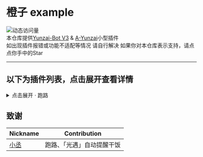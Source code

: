 <!-- 2024/3/4  UPDATE -->
# 橙子 example
<!-- 2024/03/04开始记录的访问量 -->
![动态访问量](https://count.kjchmc.cn/get/@orange-example?theme=rule34)  
本仓库提供[Yunzai-Bot V3](https://gitee.com/Le-niao/Yunzai-Bot) & [A-Yunzai](https://gitee.com/ningmengchongshui/azai-bot)小型插件  
如出现插件报错或功能不适配等情况 请自行解决
如果你对本仓库表示支持，请点点你手中的Star

---

## 以下为插件列表，点击展开查看详情
<details>
<summary>点击展开 · 跑路</summary>

#### 介绍
发送跑路内容，只有主人可以发送
#### 安装
```
curl -o "./plugins/example/跑路.js" "https://gitee.com/Kevin1217/orange-example/raw/master/js/跑路.js"
```

<summary>点击展开 · 「光遇」自动提醒干饭</summary>

#### 介绍
发送跑路内容，只有主人可以发送
#### 安装
```
curl -o "./plugins/example/「光遇」自动提醒干饭.js" "https://gitee.com/Kevin1217/orange-example/raw/master/js/「光遇」自动提醒干饭.js"
```

#### 使用指令
| 指令 | 作用 |
| ---------- | ----------- |
| 跑路 | 发送跑路内容 | 
</details>

## 致谢
| Nickname | Contribution |
| ---------- | :---------: |
| [小丞](#) | 跑路、「光遇」自动提醒干饭 |